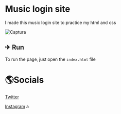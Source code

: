 # Music login site
<p>I made this music login site to practice my html and css</p>

![Captura](https://media.giphy.com/media/U5CDxtfN53YdGbJiyu/giphy.gif)

## ✈ Run
To run the page, just open the `index.html` file

<h1>🌎Socials</h1>
<a href="https://twitter.com/m4ddz7">Twitter</a>

<a href="https://instagram.com/gmdot">Instagram</a>
a
